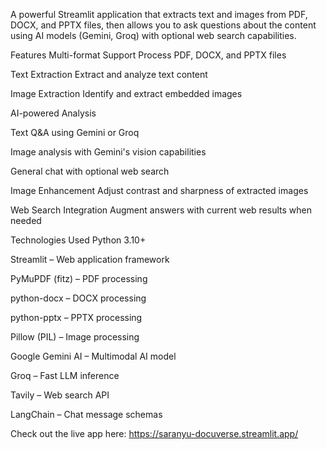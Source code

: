 A powerful Streamlit application that extracts text and images from PDF, DOCX, and PPTX files, then allows you to ask questions about the content using AI models (Gemini, Groq) with optional web search capabilities.

Features
Multi-format Support
Process PDF, DOCX, and PPTX files

Text Extraction
Extract and analyze text content

Image Extraction
Identify and extract embedded images

AI-powered Analysis

Text Q&A using Gemini or Groq

Image analysis with Gemini's vision capabilities

General chat with optional web search

Image Enhancement
Adjust contrast and sharpness of extracted images

Web Search Integration
Augment answers with current web results when needed

Technologies Used
Python 3.10+

Streamlit – Web application framework

PyMuPDF (fitz) – PDF processing

python-docx – DOCX processing

python-pptx – PPTX processing

Pillow (PIL) – Image processing

Google Gemini AI – Multimodal AI model

Groq – Fast LLM inference

Tavily – Web search API

LangChain – Chat message schemas

Check out the live app here:
https://saranyu-docuverse.streamlit.app/
